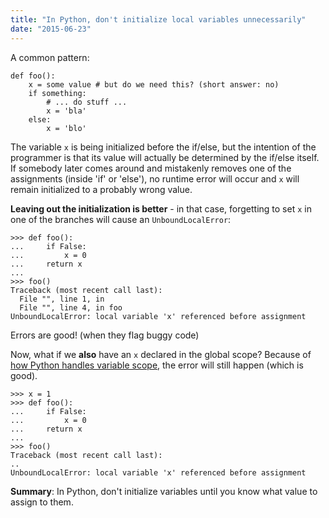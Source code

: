 ```yaml
---
title: "In Python, don't initialize local variables unnecessarily"
date: "2015-06-23"
---
```


A common pattern:

```
def foo():
    x = some value # but do we need this? (short answer: no)
    if something:
        # ... do stuff ...
        x = 'bla'
    else:
        x = 'blo'

```

The variable `x` is being initialized before the if/else, but the intention of the programmer is that its value will actually be determined by the if/else itself. If somebody later comes around and mistakenly removes one of the assignments (inside 'if' or 'else'), no runtime error will occur and `x` will remain initialized to a probably wrong value.

**Leaving out the initialization is better** - in that case, forgetting to set `x` in one of the branches will cause an `UnboundLocalError`:

```
>>> def foo():
...     if False:
...         x = 0
...     return x
... 
>>> foo()
Traceback (most recent call last):
  File "", line 1, in 
  File "", line 4, in foo
UnboundLocalError: local variable 'x' referenced before assignment

```

Errors are good! (when they flag buggy code)

Now, what if we **also** have an `x` declared in the global scope? Because of [how Python handles variable scope](http://www.python-course.eu/python3_global_vs_local_variables.php), the error will still happen (which is good).

```
>>> x = 1
>>> def foo():
...     if False:
...         x = 0
...     return x
... 
>>> foo()
Traceback (most recent call last):
..
UnboundLocalError: local variable 'x' referenced before assignment

```

**Summary**: In Python, don't initialize variables until you know what value to assign to them.
